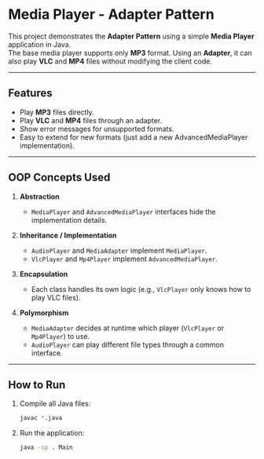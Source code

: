 # Media Player - Adapter Pattern

This project demonstrates the **Adapter Pattern** using a simple **Media Player** application in Java.  
The base media player supports only **MP3** format. Using an **Adapter**, it can also play **VLC** and **MP4** files without modifying the client code.

---

## Features
- Play **MP3** files directly.  
- Play **VLC** and **MP4** files through an adapter.  
- Show error messages for unsupported formats.  
- Easy to extend for new formats (just add a new AdvancedMediaPlayer implementation).  

---

## OOP Concepts Used
1. **Abstraction**  
   - `MediaPlayer` and `AdvancedMediaPlayer` interfaces hide the implementation details.  

2. **Inheritance / Implementation**  
   - `AudioPlayer` and `MediaAdapter` implement `MediaPlayer`.  
   - `VlcPlayer` and `Mp4Player` implement `AdvancedMediaPlayer`.  

3. **Encapsulation**  
   - Each class handles its own logic (e.g., `VlcPlayer` only knows how to play VLC files).  

4. **Polymorphism**  
   - `MediaAdapter` decides at runtime which player (`VlcPlayer` or `Mp4Player`) to use.  
   - `AudioPlayer` can play different file types through a common interface.  

---

## How to Run  

1. Compile all Java files:  
   ```bash
   javac *.java

2. Run the application:
   ```bash
   java -cp . Main


